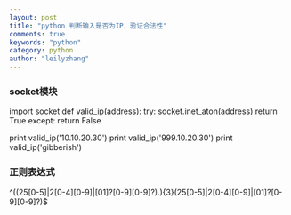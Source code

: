 ```yaml
---
layout: post
title: "python 判断输入是否为IP，验证合法性"
comments: true
keywords: "python"
category: python
author: "leilyzhang"
---
```


### socket模块

import socket
def valid_ip(address):
    try: 
        socket.inet_aton(address)
        return True
    except:
        return False

print valid_ip('10.10.20.30')
print valid_ip('999.10.20.30')
print valid_ip('gibberish')



### 正则表达式
^((25[0-5]|2[0-4][0-9]|[01]?[0-9][0-9]?)\.){3}(25[0-5]|2[0-4][0-9]|[01]?[0-9][0-9]?)$
